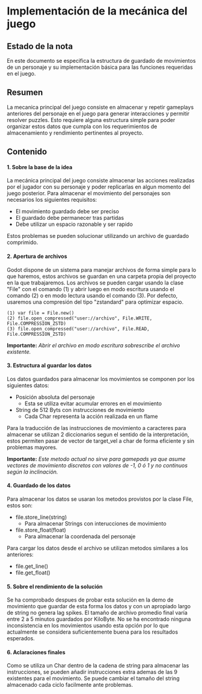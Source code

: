 # Implementación de la mecánica del juego

## Estado de la nota

En este documento se especifica la estructura de guardado de movimientos de un
personaje y su implementación básica para las funciones requeridas en el juego.

## Resumen

La mecanica principal del juego consiste en almacenar y repetir gameplays anteriores
del personaje en el juego para generar interacciones y permitir resolver puzzles.
Esto requiere alguna estructura simple para poder organizar estos datos que cumpla
con los requerimientos de almacenamiento y rendimiento pertinentes al proyecto.

## Contenido

#### 1. Sobre la base de la idea

La mecánica principal del juego consiste almacenar las acciones realizadas por el
jugador con su personaje y poder replicarlas en algun momento del juego posterior. 
Para almacenar el movimiento del personajes son necesarios los siguientes requisitos:

- El movimiento guardado debe ser preciso
- El guardado debe permanecer tras partidas
- Debe utilizar un espacio razonable y ser rapido

Estos problemas se pueden solucionar utilizando un archivo de guardado comprimido.

#### 2. Apertura de archivos

Godot dispone de un sistema para manejar archivos de forma simple para lo que haremos,
estos archivos se guardan en una carpeta propia del proyecto en la que trabajaremos.
Los archivos se pueden cargar usando la clase "File" con el comando (1) y abrir luego
en modo escritura usando el comando (2) o en modo lectura usando el comando (3).
Por defecto, usaremos una compresión del tipo "zstandard" para optimizar espacio.

    (1) var file = File.new()
    (2) file.open_compressed("user://archivo", File.WRITE, File.COMPRESSION_ZSTD)
    (3) file.open_compressed("user://archivo", File.READ, File.COMPRESSION_ZSTD)

**Importante:** *Abrir el archivo en modo escritura sobrescribe el archivo existente.*

#### 3. Estructura al guardar los datos

Los datos guardados para almacenar los movimientos se componen por los siguientes datos:

- Posición absoluta del personaje
  - Esta se utiliza evitar acumular errores en el movimiento
- String de 512 Byts con instrucciones de movimiento
  - Cada Char representa la acción realizada en un flame

Para la traducción de las instrucciones de movimiento a caracteres para almacenar se
utilizan 2 diccionarios segun el sentido de la interpretación, estos permiten pasar
de vector de target_vel a char de forma eficiente y sin problemas mayores.

**Importante:** *Este metodo actual no sirve para gamepads ya que asume vectores de
movimiento discretos con valores de -1, 0 ó 1 y no continuos según la inclinación.*

#### 4. Guardado de los datos

Para almacenar los datos se usaran los metodos provistos por la clase File, estos son:
- file.store_line(string)
  - Para almacenar Strings con interucciones de movimiento
- file.store_float(float)
  - Para almacenar la coordenada del personaje

Para cargar los datos desde el archivo se utilizan metodos similares a los anteriores:
- file.get_line()
- file.get_float()

#### 5. Sobre el rendimiento de la solución

Se ha comprobado despues de probar esta solución en la demo de movimiento que guardar
de esta forma los datos y con un apropiado largo de string no genera lag spikes.
El tamaño de archivo promedio final varía entre 2 a 5 minutos guardados por KiloByte.
No se ha encontrado ninguna inconsistencia en los movimientos usando esta opción por
lo que actualmente se considera suficientemente buena para los resultados esperados.

#### 6. Aclaraciones finales

Como se utiliza un Char dentro de la cadena de string para almacenar las instrucciones,
se pueden añadir instrucciones extra ademas de las 9 existentes para el movimiento.
Se puede cambiar el tamaño del string almacenado cada ciclo facilmente ante problemas.